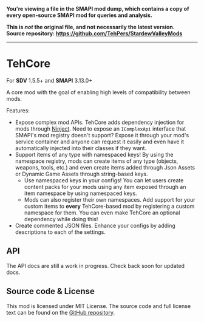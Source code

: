 **You're viewing a file in the SMAPI mod dump, which contains a copy of every open-source SMAPI mod
for queries and analysis.**

**This is _not_ the original file, and not necessarily the latest version.**  
**Source repository: https://github.com/TehPers/StardewValleyMods**

----

# TehCore

For **SDV** 1.5.5+ and **SMAPI** 3.13.0+

A core mod with the goal of enabling high levels of compatibility between mods.

Features:

- Expose complex mod APIs. TehCore adds dependency injection for mods through [Ninject]. Need to
  expose an `IComplexApi` interface that SMAPI's mod registry doesn't support? Expose it through
  your mod's service container and anyone can request it easily and even have it automatically
  injected into their classes if they want.
- Support items of any type with namespaced keys! By using the namespace registry, mods can create
  items of any type (objects, weapons, tools, etc.) and even create items added through Json Assets
  or Dynamic Game Assets through string-based keys.
  - Use namespaced keys in your configs! You can let users create content packs for your mods using
    any item exposed through an item namespace by using namespaced keys.
  - Mods can also register their own namespaces. Add support for your custom items to **every**
    TehCore-based mod by registering a custom namespace for them. You can even make TehCore an
    optional dependency while doing this!
- Create commented JSON files. Enhance your configs by adding descriptions to each of the settings.

## API

The API docs are still a work in progress. Check back soon for updated docs.

## Source code & License

This mod is licensed under MIT License. The source code and full license text can be found on the [GitHub repository][github repo].

[ninject]: https://github.com/ninject/ninject/wiki
[github repo]: https://github.com/TehPers/StardewValleyMods/tree/full-rewrite
